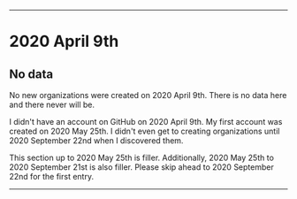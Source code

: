 
***

# 2020 April 9th

## No data

No new organizations were created on 2020 April 9th. There is no data here and there never will be.

I didn't have an account on GitHub on 2020 April 9th. My first account was created on 2020 May 25th. I didn't even get to creating organizations until 2020 September 22nd when I discovered them.

This section up to 2020 May 25th is filler. Additionally, 2020 May 25th to 2020 September 21st is also filler. Please skip ahead to 2020 September 22nd for the first entry.

***

